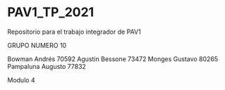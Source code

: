 # PAV1_TP_2021
Repositorio para el trabajo integrador de PAV1

GRUPO NUMERO 10

Bowman Andrés 70592
Agustin Bessone 73472
Monges Gustavo 80265
Pampaluna Augusto 77832

Modulo 4
